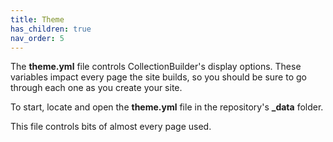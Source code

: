 ```yaml
---
title: Theme
has_children: true
nav_order: 5
---
```


The **theme.yml** file controls CollectionBuilder's display options. These variables impact every page the site builds, so you should be sure to go through each one as you create your site.

To start, locate and open the **theme.yml** file in the repository's **_data** folder.

This file controls bits of almost every page used.
